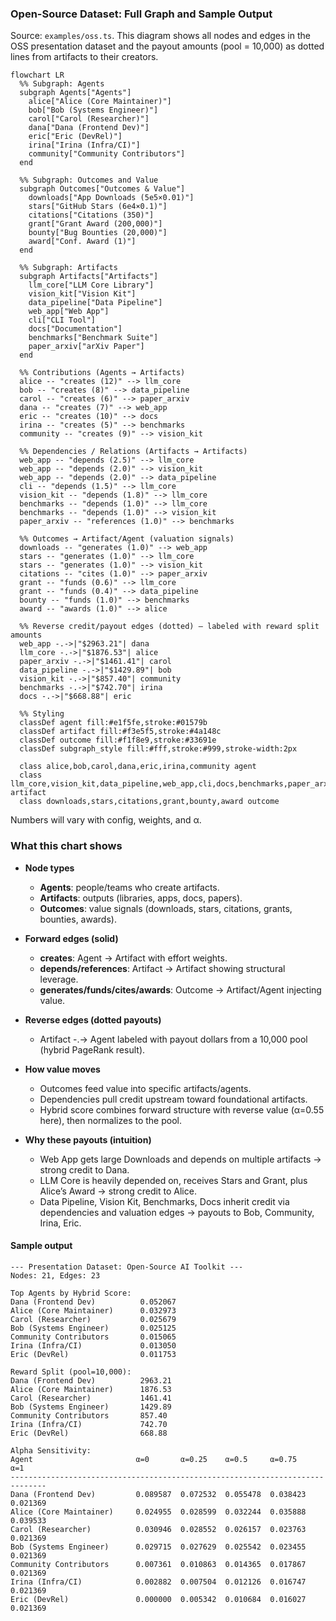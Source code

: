 ### Open-Source Dataset: Full Graph and Sample Output

Source: `examples/oss.ts`. This diagram shows all nodes and edges in the OSS presentation dataset and the payout amounts (pool = 10,000) as dotted lines from artifacts to their creators.

```mermaid
flowchart LR
  %% Subgraph: Agents
  subgraph Agents["Agents"]
    alice["Alice (Core Maintainer)"]
    bob["Bob (Systems Engineer)"]
    carol["Carol (Researcher)"]
    dana["Dana (Frontend Dev)"]
    eric["Eric (DevRel)"]
    irina["Irina (Infra/CI)"]
    community["Community Contributors"]
  end

  %% Subgraph: Outcomes and Value
  subgraph Outcomes["Outcomes & Value"]
    downloads["App Downloads (5e5×0.01)"]
    stars["GitHub Stars (6e4×0.1)"]
    citations["Citations (350)"]
    grant["Grant Award (200,000)"]
    bounty["Bug Bounties (20,000)"]
    award["Conf. Award (1)"]
  end

  %% Subgraph: Artifacts
  subgraph Artifacts["Artifacts"]
    llm_core["LLM Core Library"]
    vision_kit["Vision Kit"]
    data_pipeline["Data Pipeline"]
    web_app["Web App"]
    cli["CLI Tool"]
    docs["Documentation"]
    benchmarks["Benchmark Suite"]
    paper_arxiv["arXiv Paper"]
  end

  %% Contributions (Agents → Artifacts)
  alice -- "creates (12)" --> llm_core
  bob -- "creates (8)" --> data_pipeline
  carol -- "creates (6)" --> paper_arxiv
  dana -- "creates (7)" --> web_app
  eric -- "creates (10)" --> docs
  irina -- "creates (5)" --> benchmarks
  community -- "creates (9)" --> vision_kit

  %% Dependencies / Relations (Artifacts → Artifacts)
  web_app -- "depends (2.5)" --> llm_core
  web_app -- "depends (2.0)" --> vision_kit
  web_app -- "depends (2.0)" --> data_pipeline
  cli -- "depends (1.5)" --> llm_core
  vision_kit -- "depends (1.8)" --> llm_core
  benchmarks -- "depends (1.0)" --> llm_core
  benchmarks -- "depends (1.0)" --> vision_kit
  paper_arxiv -- "references (1.0)" --> benchmarks

  %% Outcomes → Artifact/Agent (valuation signals)
  downloads -- "generates (1.0)" --> web_app
  stars -- "generates (1.0)" --> llm_core
  stars -- "generates (1.0)" --> vision_kit
  citations -- "cites (1.0)" --> paper_arxiv
  grant -- "funds (0.6)" --> llm_core
  grant -- "funds (0.4)" --> data_pipeline
  bounty -- "funds (1.0)" --> benchmarks
  award -- "awards (1.0)" --> alice

  %% Reverse credit/payout edges (dotted) — labeled with reward split amounts
  web_app -.->|"$2963.21"| dana
  llm_core -.->|"$1876.53"| alice
  paper_arxiv -.->|"$1461.41"| carol
  data_pipeline -.->|"$1429.89"| bob
  vision_kit -.->|"$857.40"| community
  benchmarks -.->|"$742.70"| irina
  docs -.->|"$668.88"| eric

  %% Styling
  classDef agent fill:#e1f5fe,stroke:#01579b
  classDef artifact fill:#f3e5f5,stroke:#4a148c
  classDef outcome fill:#f1f8e9,stroke:#33691e
  classDef subgraph_style fill:#fff,stroke:#999,stroke-width:2px

  class alice,bob,carol,dana,eric,irina,community agent
  class llm_core,vision_kit,data_pipeline,web_app,cli,docs,benchmarks,paper_arxiv artifact
  class downloads,stars,citations,grant,bounty,award outcome
```

Numbers will vary with config, weights, and α.

### What this chart shows

- **Node types**
  - **Agents**: people/teams who create artifacts.
  - **Artifacts**: outputs (libraries, apps, docs, papers).
  - **Outcomes**: value signals (downloads, stars, citations, grants, bounties, awards).

- **Forward edges (solid)**
  - **creates**: Agent → Artifact with effort weights.
  - **depends/references**: Artifact → Artifact showing structural leverage.
  - **generates/funds/cites/awards**: Outcome → Artifact/Agent injecting value.

- **Reverse edges (dotted payouts)**
  - Artifact -.-> Agent labeled with payout dollars from a 10,000 pool (hybrid PageRank result).

- **How value moves**
  - Outcomes feed value into specific artifacts/agents.
  - Dependencies pull credit upstream toward foundational artifacts.
  - Hybrid score combines forward structure with reverse value (α=0.55 here), then normalizes to the pool.

- **Why these payouts (intuition)**
  - Web App gets large Downloads and depends on multiple artifacts → strong credit to Dana.
  - LLM Core is heavily depended on, receives Stars and Grant, plus Alice’s Award → strong credit to Alice.
  - Data Pipeline, Vision Kit, Benchmarks, Docs inherit credit via dependencies and valuation edges → payouts to Bob, Community, Irina, Eric.

#### Sample output

```text
--- Presentation Dataset: Open-Source AI Toolkit ---
Nodes: 21, Edges: 23

Top Agents by Hybrid Score:
Dana (Frontend Dev)          0.052067
Alice (Core Maintainer)      0.032973
Carol (Researcher)           0.025679
Bob (Systems Engineer)       0.025125
Community Contributors       0.015065
Irina (Infra/CI)             0.013050
Eric (DevRel)                0.011753

Reward Split (pool=10,000):
Dana (Frontend Dev)          2963.21
Alice (Core Maintainer)      1876.53
Carol (Researcher)           1461.41
Bob (Systems Engineer)       1429.89
Community Contributors       857.40
Irina (Infra/CI)             742.70
Eric (DevRel)                668.88

Alpha Sensitivity:
Agent                       α=0       α=0.25    α=0.5     α=0.75    α=1
------------------------------------------------------------------------------
Dana (Frontend Dev)         0.089587  0.072532  0.055478  0.038423  0.021369
Alice (Core Maintainer)     0.024955  0.028599  0.032244  0.035888  0.039533
Carol (Researcher)          0.030946  0.028552  0.026157  0.023763  0.021369
Bob (Systems Engineer)      0.029715  0.027629  0.025542  0.023455  0.021369
Community Contributors      0.007361  0.010863  0.014365  0.017867  0.021369
Irina (Infra/CI)            0.002882  0.007504  0.012126  0.016747  0.021369
Eric (DevRel)               0.000000  0.005342  0.010684  0.016027  0.021369
```


